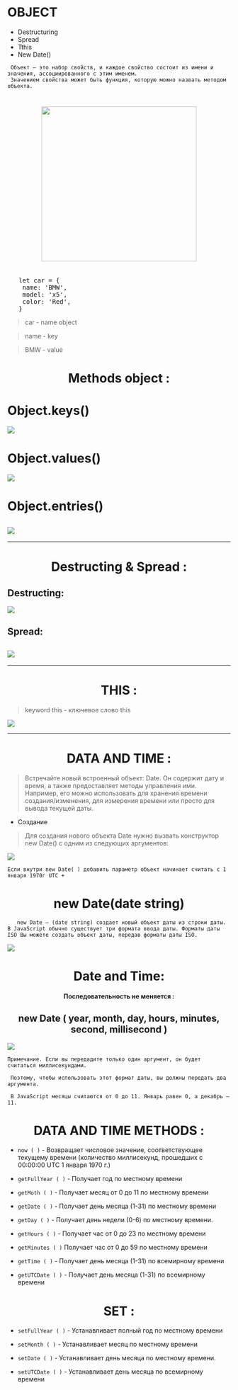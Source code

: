 # OBJECT

- Destructuring
- Spread
- Tthis
- New Date()

```
 Объект — это набор свойств, и каждое свойство состоит из имени и значения, ассоциированного с этим именем.
 Значением свойства может быть функция, которую можно назвать методом объекта.

```

<h1 align='center'>
<img width="350" src="./car.png">
</h1>

<pre>

   let car = {
    name: 'BMW',
    model: 'x5',
    color: 'Red',
   }
</pre>

> car - name object

> name - key

> BMW - value

<h1 align ="center" >
 Methods object :
</h1>

# Object.keys()

![](./keys.png)

# Object.values()

![](./values.png)

# Object.entries()

## ![](./entries.png)

---

<h1 align="center"> Destructing & Spread : </h1>

## Destructing:

![](./destructing.png)

## Spread:

## ![](./clone.png)

---

<h1 align="center">THIS :</h1>

> keyword this - ключевое слово this

![](./this.png)

---

<h1 align = "center">
DATA AND TIME :
</h1>

> Встречайте новый встроенный объект: Date. Он содержит дату и время, а также предоставляет методы управления ими.
> Например, его можно использовать для хранения времени создания/изменения, для измерения времени или просто для вывода текущей даты.

- Создание

> Для создания нового объекта Date нужно вызвать конструктор
> new Date() с одним из следующих аргументов:

![](./now.png)

```
Если внутри new Date( ) добавить параметр объект начинает считать с 1 января 1970г UTC +

```

<h1 align='center'>
new Date(date string)
</h1>

```
   new Date — (date string) создает новый объект даты из строки даты. В JavaScript обычно существует три формата ввода даты. Форматы даты ISO Вы можете создать объект даты, передав форматы даты ISO.

```

![](./dateString.png)

<h1 align="center"> Date and Time: </h1>

<h4 align="center"> 
 Последовательность не меняется :
</h4>

<h2 align="center">
 new Date ( year, month, day, hours, minutes, second, millisecond )
</h2>

![](./sort.png)

```
Примечание. Если вы передадите только один аргумент, он будет считаться миллисекундами.

 Поэтому, чтобы использовать этот формат даты, вы должны передать два аргумента. 
 
 В JavaScript месяцы считаются от 0 до 11. Январь равен 0, а декабрь — 11.

```

<h1 align="center">
DATA AND TIME METHODS :
</h1>

- `now ( )` - Возвращает числовое значение, соответствующее текущему времени (количество миллисекунд, прошедших с 00:00:00 UTC 1 января 1970 г.)

- `getFullYear ( )` - Получает год по местному времени

- `getMoth ( )` - Получает месяц от 0 до 11 по местному времени

- `getDate ( )` - Получает день месяца (1-31) по местному времени

- `getDay ( )` - Получает день недели (0-6) по местному времени.

- `getHours ( )` - Получает час от 0 до 23 по местному времени

- `getMinutes ( )` Получает час от 0 до 59 по местному времени

- `getTime ( )` - Получает день месяца (1-31) по всемирному времени

- `getUTCDate ( )` - Получает день месяца (1-31) по всемирному времени

<h1 align="center"> SET :</h1>

- `setFullYear ( )` - Устанавливает полный год по местному времени

- `setMonth ( )` - Устанавливает месяц по местному времени

- `setDate ( )` - Устанавливает день месяца по местному времени.

- `setUTCDate ( )` - Устанавливает день месяца по всемирному времени

